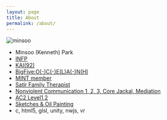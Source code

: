 ```yaml
---
layout: page
title: About
permalink: /about/
---
```


![minsoo]({{site.url}}/assets/minsoo_sign.jpg)

* Minsoo (Kenneth) Park
* [INFP](https://en.wikipedia.org/wiki/INFP)
* [KAI(92)](http://www.kaicentre.com/initiatives.htm)
* [BigFive:O(-)C(-)E(L)A(-)N(H)](https://en.wikipedia.org/wiki/Big_Five_personality_traits)
* [MINT member](http://www.motivationalinterviewing.org/profile/minsoopark)
* [Satir Family Therapist](http://satir.withch.kr/sub2_1.php)
* [Nonviolent Communication 1, 2, 3, Core Jackal, Mediation](https://www.krnvc.org:5009/)
* [AC2 Level1,2](http://www.ac2.kr/)
* [Sketches & Oil Painting](https://goo.gl/photos/MSSJDfkRJFCWnksdA)
* c, html5, glsl, unity, nwjs, vr
